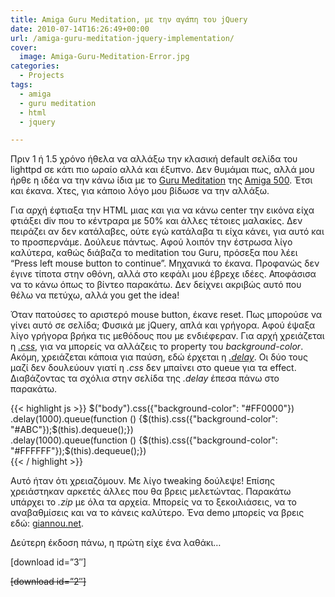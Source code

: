```yaml
---
title: Amiga Guru Meditation, με την αγάπη του jQuery
date: 2010-07-14T16:26:49+00:00
url: /amiga-guru-meditation-jquery-implementation/
cover:
  image: Amiga-Guru-Meditation-Error.jpg
categories:
  - Projects
tags:
  - amiga
  - guru meditation
  - html
  - jquery

---
```

Πριν 1 ή 1.5 χρόνο ήθελα να αλλάξω την κλασική default σελίδα του lighttpd σε κάτι πιο ωραίο αλλά και έξυπνο. Δεν θυμάμαι πως, αλλά μου ήρθε η ιδέα να την κάνω ίδια με το [Guru Meditation](http://en.wikipedia.org/wiki/Guru_Meditation) της [Amiga 500](http://en.wikipedia.org/wiki/Amiga_500). Έτσι και έκανα. Χτες, για κάποιο λόγο μου βίδωσε να την αλλάξω.

Για αρχή έφτιαξα την HTML μιας και για να κάνω center την εικόνα είχα φτιάξει div που το κέντραρα με 50% και άλλες τέτοιες μαλακίες. Δεν πειράζει αν δεν κατάλαβες, ούτε εγώ κατάλαβα τι είχα κάνει, για αυτό και το προσπερνάμε. Δούλευε πάντως. Αφού λοιπόν την έστρωσα λίγο καλύτερα, καθώς διάβαζα το meditation του Guru, πρόσεξα που λέει &#8220;Press left mouse button to continue&#8221;. Μηχανικά το έκανα. Προφανώς δεν έγινε τίποτα στην οθόνη, αλλά στο κεφάλι μου έβρεχε ιδέες. Αποφάσισα να το κάνω όπως το βίντεο παρακάτω. Δεν δείχνει ακριβώς αυτό που θέλω να πετύχω, αλλά you get the idea!

Όταν πατούσες το αριστερό mouse button, έκανε reset. Πως μπορούσε να γίνει αυτό σε σελίδα; Φυσικά με jQuery, απλά και γρήγορα. Αφού έψαξα λίγο γρήγορα βρήκα τις μεθόδους που με ενδιέφεραν. Για αρχή χρειάζεται η _[.css](http://api.jquery.com/css/)_, για να μπορείς να αλλάζεις το property του _background-color_. Ακόμη, χρειάζεται κάποια για παύση, εδώ έρχεται η _[.delay](http://api.jquery.com/delay/)_. Οι δύο τους μαζί δεν δουλεύουν γιατί η _.css_ δεν μπαίνει στο queue για τα effect. Διαβάζοντας τα σχόλια στην σελίδα της _.delay_ έπεσα πάνω στο παρακάτω.

{{< highlight js >}}
$("body").css({"background-color": "#FF0000"})  
.delay(1000).queue(function () {$(this).css({"background-color": "#ABC"});$(this).dequeue();})  
.delay(1000).queue(function () {$(this).css({"background-color": "#FFFFFF"});$(this).dequeue();})  
{{< / highlight >}}

Αυτό ήταν ότι χρειαζόμουν. Με λίγο tweaking δούλεψε! Επίσης χρειάστηκαν αρκετές άλλες που θα βρεις μελετώντας. Παρακάτω υπάρχει το _.zip_ με όλα τα αρχεία. Μπορείς να το ξεκοιλιάσεις, να το αναβαθμίσεις και να το κάνεις καλύτερο. Ένα demo μπορείς να βρεις εδώ: <a href="http://giannou.net/" class="broken_link" rel="nofollow">giannou.net</a>.

<p class="changelog">
  Δεύτερη έκδοση πάνω, η πρώτη είχε ένα λαθάκι&#8230;
</p>

<p class="download">
  [download id=&#8221;3&#8243;]
</p>

<p class="download">
  <del datetime="2010-07-14T18:19:05+00:00">[download id=&#8221;2&#8243;]</del>
</p>
